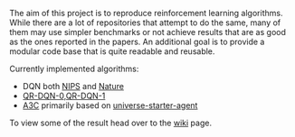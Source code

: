 The aim of this project is to reproduce reinforcement learning algorithms. While there are a lot of repositories that attempt to do the same, many of them may use simpler benchmarks or not achieve results that are as good as the ones reported in the papers. An additional goal is to provide a modular code base that is quite readable and reusable.

Currently implemented algorithms:
* DQN both [NIPS](https://arxiv.org/abs/1312.5602) and [Nature](https://www.nature.com/articles/nature14236)
* [QR-DQN-0,QR-DQN-1](https://arxiv.org/abs/1710.10044)
* [A3C](https://arxiv.org/abs/1602.01783) primarily based on [universe-starter-agent](https://github.com/openai/universe-starter-agent)

To view some of the result head over to the [wiki](https://github.com/MichaelKonobeev/rl/wiki) page.

